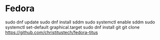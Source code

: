 # Fedora

sudo dnf update
sudo dnf install sddm
sudo systemctl enable sddm
sudo systemctl set-default graphical.target
sudo dnf install git
git clone https://github.com/christitustech/fedora-titus
